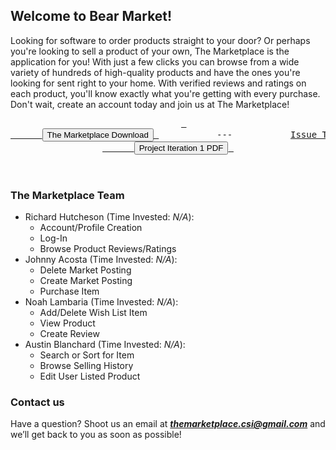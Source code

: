 ## Welcome to Bear Market!

Looking for software to order products straight to your door? Or perhaps you're looking to sell a product of your own, The Marketplace is the application for you! With just a few clicks you can browse from a wide variety of hundreds of high-quality products and have the ones you're looking for sent right to your home. With verified reviews and ratings on each product, you'll know exactly what you're getting with every purchase. Don't wait, create an account today and join us at The Marketplace!

<!-- <button name="button" onclick="https://richard-hutch.github.io/Marketplace-System/test_photo.jpg"> **The Marketplace Download**</button> 
<form method="get" action="https://richard-hutch.github.io/Marketplace-System/test_photo.jpg">
   <button type="submit">The Marketplace Download</button>
</form> -->
<!--[Issue Tracking Ticket Page](https://github.com/Richard-Hutch/Marketplace-System/issues)-->

<div align = "center">
   <pre class = "tab">
      <a href="https://richard-hutch.github.io/Marketplace-System/test_photo.jpg" download="test_photo"> 
      <button type="button">The Marketplace Download</button> </a>           ---           <a href = "https://github.com/Richard-Hutch/BearMarket/issues">Issue Tracking Link</a>           ---           <a href="https://github.com/Richard-Hutch/BearMarket/pulse">Repo Analytics Link</a>           ---           <a href="https://richard-hutch.github.io/Marketplace-System/test_photo.jpg" download="test_photo"> 
      <button type="button">Project Iteration 1 PDF</button> </a>
      
   </pre>
</div>

### The Marketplace Team

- Richard Hutcheson (Time Invested: *N/A*):
  - Account/Profile Creation
  - Log-In
  - Browse Product Reviews/Ratings
- Johnny Acosta (Time Invested: *N/A*):
  - Delete Market Posting
  - Create Market Posting
  - Purchase Item
- Noah Lambaria (Time Invested: *N/A*):
  - Add/Delete Wish List Item
  - View Product
  - Create Review
- Austin Blanchard (Time Invested: *N/A*):
  - Search or Sort for Item
  - Browse Selling History
  - Edit User Listed Product

### Contact us

Have a question? Shoot us an email at ***themarketplace.csi@gmail.com*** and we’ll get back to you as soon as possible!
